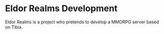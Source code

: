 # Eldor Realms Development

Eldor Realms is a project who pretends to develop a MMORPG server based on Tibia.
